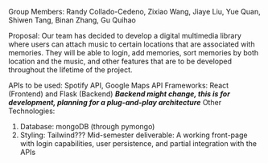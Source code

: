 Group Members: Randy Collado-Cedeno, Zixiao Wang, Jiaye Liu, 
	       Yue Quan, Shiwen Tang, Binan Zhang, Gu Quihao

Proposal: Our team has decided to develop a digital multimedia library where users can attach music to certain locations that are associated with memories. They will be able to login, add memories, sort memories by both location and the music, and other features that are to be developed throughout the lifetime of the project.

APIs to be used: Spotify API, Google Maps API
Frameworks: React (Frontend) and Flask (Backend) ***Backend might change, this is for development, planning for a plug-and-play architecture***
Other Technologies:
1. Database: mongoDB (through pymongo)
2. Styling: Tailwind???
Mid-semester deliverable: A working front-page with login capabilities, user persistence, and partial integration with the APIs
